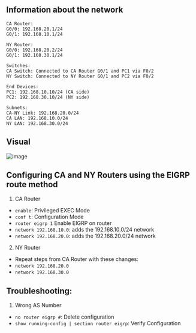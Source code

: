 ## Information about the network

```
CA Router:
G0/0: 192.168.20.1/24
G0/1: 192.168.10.1/24

NY Router:
G0/0: 192.168.20.2/24
G0/1: 192.168.30.1/24

Switches:
CA Switch: Connected to CA Router G0/1 and PC1 via F0/2
NY Switch: Connected to NY Router G0/1 and PC2 via F0/2

End Devices:
PC1: 192.168.10.10/24 (CA side)
PC2: 192.168.30.10/24 (NY side)

Subnets:
CA-NY Link: 192.168.20.0/24
CA LAN: 192.168.10.0/24
NY LAN: 192.168.30.0/24
```

## Visual

![image](https://github.com/user-attachments/assets/b6c749c7-7f62-43b2-a187-62d4a357d100)

## Configuring CA and NY Routers using the EIGRP route method

1. CA Router
  - `enable`: Privileged EXEC Mode
  - `conf t`: Configuration Mode
  - `router eigrp 1` Enable EIGRP on router
  - `network 192.168.10.0`: adds the 192.168.10.0/24 network
  - `network 192.168.20.0`: adds the 192.168.20.0/24 network
2. NY Router
  - Repeat steps from CA Router with these changes:
  - `network 192.168.20.0`
  - `network 192.168.30.0`

## Troubleshooting: 

1. Wrong AS Number
  - `no router eigrp #`: Delete configuration
  - `show running-config | section router eigrp`: Verify Configuration
